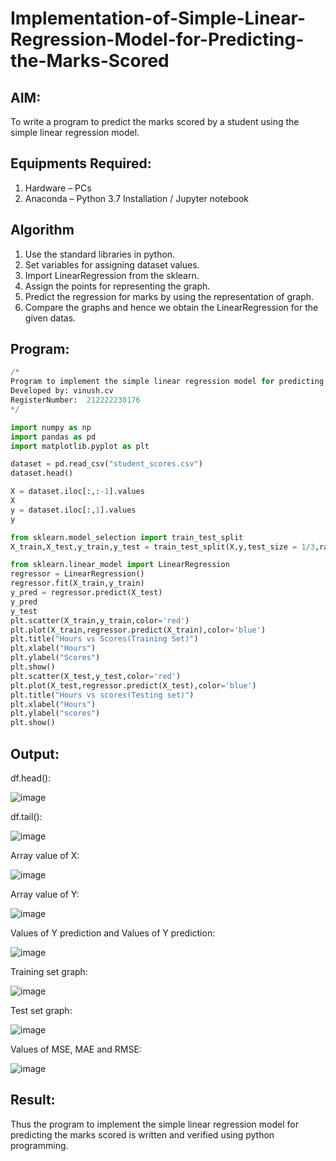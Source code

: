 # Implementation-of-Simple-Linear-Regression-Model-for-Predicting-the-Marks-Scored

## AIM:
To write a program to predict the marks scored by a student using the simple linear regression model.

## Equipments Required:
1. Hardware – PCs
2. Anaconda – Python 3.7 Installation / Jupyter notebook

## Algorithm
1. Use the standard libraries in python.
2. Set variables for assigning dataset values.
3. Import LinearRegression from the sklearn.
4. Assign the points for representing the graph.
5. Predict the regression for marks by using the representation of graph.
6. Compare the graphs and hence we obtain the LinearRegression for the given datas.

 
## Program:
```python
/*
Program to implement the simple linear regression model for predicting the marks scored.
Developed by: vinush.cv  
RegisterNumber:  212222230176
*/

import numpy as np
import pandas as pd
import matplotlib.pyplot as plt

dataset = pd.read_csv("student_scores.csv")
dataset.head()

X = dataset.iloc[:,:-1].values
X
y = dataset.iloc[:,1].values
y

from sklearn.model_selection import train_test_split
X_train,X_test,y_train,y_test = train_test_split(X,y,test_size = 1/3,random_state = 0)

from sklearn.linear_model import LinearRegression
regressor = LinearRegression()
regressor.fit(X_train,y_train)
y_pred = regressor.predict(X_test)
y_pred
y_test
plt.scatter(X_train,y_train,color='red')
plt.plot(X_train,regressor.predict(X_train),color='blue')
plt.title("Hours vs Scores(Training Set)")
plt.xlabel("Hours")
plt.ylabel("Scores")
plt.show()
plt.scatter(X_test,y_test,color='red')
plt.plot(X_test,regressor.predict(X_test),color='blue')
plt.title("Hours vs scores(Testing set)")
plt.xlabel("Hours")
plt.ylabel("scores")
plt.show()
```

## Output:
df.head():

![image](https://github.com/vinushcv/Implementation-of-Simple-Linear-Regression-Model-for-Predicting-the-Marks-Scored/assets/113975318/4930f29b-bb2f-4f86-b0bc-ad1a25dcf176)


df.tail():

![image](https://github.com/vinushcv/Implementation-of-Simple-Linear-Regression-Model-for-Predicting-the-Marks-Scored/assets/113975318/32697766-bf40-4b80-be53-b29e57747769)


Array value of X:

![image](https://github.com/vinushcv/Implementation-of-Simple-Linear-Regression-Model-for-Predicting-the-Marks-Scored/assets/113975318/ee56ae92-3779-462a-8fd3-94f925b332de)


Array value of Y:

![image](https://github.com/vinushcv/Implementation-of-Simple-Linear-Regression-Model-for-Predicting-the-Marks-Scored/assets/113975318/c5ea284d-dd7f-4583-bda5-d00371059fb4)


Values of Y prediction and Values of Y prediction:

![image](https://github.com/vinushcv/Implementation-of-Simple-Linear-Regression-Model-for-Predicting-the-Marks-Scored/assets/113975318/2cdf4f04-05cb-444e-894f-a3a60a953d57)


Training set graph:

![image](https://github.com/vinushcv/Implementation-of-Simple-Linear-Regression-Model-for-Predicting-the-Marks-Scored/assets/113975318/dfe92074-3592-4798-83a2-f65c330ff18c)


Test set graph:

![image](https://github.com/vinushcv/Implementation-of-Simple-Linear-Regression-Model-for-Predicting-the-Marks-Scored/assets/113975318/c62d4eb2-1092-479d-b9ef-eec8c2ead530)


Values of MSE, MAE and RMSE:

![image](https://github.com/vinushcv/Implementation-of-Simple-Linear-Regression-Model-for-Predicting-the-Marks-Scored/assets/113975318/f156b744-86e5-4c1d-9ee6-81f9ef7f09ed)




## Result:
Thus the program to implement the simple linear regression model for predicting the marks scored is written and verified using python programming.
